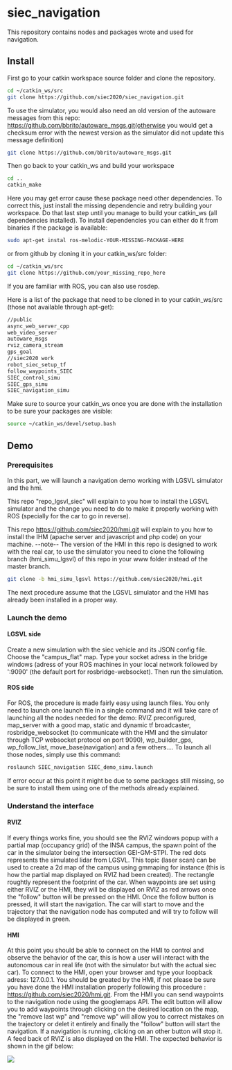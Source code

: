 # siec_navigation
This repository contains nodes and packages wrote and used for navigation. 

## Install 
First go to your catkin workspace source folder and clone the repository.
```bash
cd ~/catkin_ws/src
git clone https://github.com/siec2020/siec_navigation.git
```
To use the simulator, you would also need an old version of the autoware messages from this repo: https://github.com/bbrito/autoware_msgs.git(otherwise you would get a checksum error with the newest version as the simulator did not update this message definition) 
```bash
git clone https://github.com/bbrito/autoware_msgs.git
```
Then go back to your catkin_ws and build your workspace
```bash
cd ..
catkin_make
```
Here you may get error cause these package need other dependencies. To correct this, just install the missing dependencie and retry building your workspace. Do that last step  until you manage to build your catkin_ws (all dependencies installed). To install dependencies you can either do it from binaries if the package is available: 
```bash
sudo apt-get instal ros-melodic-YOUR-MISSING-PACKAGE-HERE
```
or from github by cloning it in your catkin_ws/src folder: 
```bash
cd ~/catkin_ws/src
git clone https://github.com/your_missing_repo_here
```
If you are familiar with ROS, you can also use rosdep. 

Here is a list of the package that need to be cloned in to your catkin_ws/src (those not available through apt-get):
```bash
//public
async_web_server_cpp
web_video_server
autoware_msgs
rviz_camera_stream  
gps_goal
//siec2020 work 
robot_siec_setup_tf
follow_waypoints_SIEC         
SIEC_control_simu
SIEC_gps_simu
SIEC_navigation_simu
```
Make sure to source your catkin_ws once you are done with the installation to be sure your packages are visible:
```bash
source ~/catkin_ws/devel/setup.bash
```

## Demo

### Prerequisites

In this part, we will launch a navigation demo working with LGSVL simulator and the hmi. 

This repo "repo_lgsvl_siec" will explain to you how to install the LGSVL simulator and the change you need to do to make it properly working with ROS (specially for the car to go in reverse).

This repo https://github.com/siec2020/hmi.git will explain to you how to install the IHM (apache server and javascript and php code) on your machine. --note-- The version of the HMI in this repo is designed to work with the real car, to use the simulator you need to clone the following branch (hmi_simu_lgsvl) of this repo in your www folder instead of the master branch.

```bash
git clone -b hmi_simu_lgsvl https://github.com/siec2020/hmi.git
```

The next procedure assume that the LGSVL simulator and the HMI has already been installed in a proper way. 

### Launch the demo 

#### LGSVL side 

Create a new simulation with the siec vehicle and its JSON config file. Choose the "campus_flat" map. Type your socket adress in the bridge windows (adress of your ROS machines in your local network followed by ':9090' (the default port for rosbridge-websocket). Then run the simulation.

#### ROS side

For ROS, the procedure is made fairly easy using launch files. You only need to launch one launch file in a single command and it will take care of launching all the nodes needed for the demo: RVIZ preconfigured, map_server with a good map, static and dynamic tf broadcaster, rosbridge_websocket (to communicate with the HMI and the simulator through TCP websocket protocol on port 9090), wp_builder_gps, wp_follow_list, move_base(navigation) and a few others.... To launch all those nodes, simply use this command:

```bash
roslaunch SIEC_navigation SIEC_demo_simu.launch
```
If error occur at this point it might be due to some packages still missing, so be sure to install them using one of the methods already explained.

### Understand the interface

#### RVIZ 
If every things works fine, you should see the RVIZ windows popup with a partial map (occupancy grid) of the INSA campus, the spawn point of the car in the simulator being the intersection GEI-GM-STPI. The red dots represents the simulated lidar from LGSVL. This topic (laser scan) can be used to create a 2d map of the campus using gmmaping for instance (this is how the partial map displayed on RVIZ had been created). The rectangle roughtly represent the footprint of the car. When waypoints are set using either RVIZ or the HMI, they will be displayed on RVIZ as red arrows once the "follow" button will be pressed on the HMI. Once the follow button is pressed, it will start the navigation. The car will start to move and the trajectory that the navigation node has computed and will try to follow will be displayed in green. 

#### HMI
At this point you should be able to connect on the HMI to control and observe the behavior of the car, this is how a user will interact with the autonomous car in real life (not with the simulator but with the actual siec car). To connect to the HMI, open your browser and type your loopback adress: 127.0.0.1. You should be greated by the HMI, if not please be sure you have done the HMI installation properly following this procedure : https://github.com/siec2020/hmi.git. From the HMI you can send waypoints to the navigation node using the googlemaps API. The edit button will allow you to add waypoints through clicking on the desired location on the map, the "remove last wp" and "remove wp" will allow you to correct mistakes on the trajectory or delet it entirely and finally the "follow" button will start the navigation. If a navigation is running, clicking on an other button will stop it. A feed back of RVIZ is also displayed on the HMI. The expected behavior is shown in the gif below:  

![](demo_nav_hmi.gif)


 



